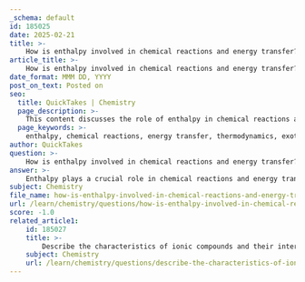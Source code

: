 ```yaml
---
_schema: default
id: 185025
date: 2025-02-21
title: >-
    How is enthalpy involved in chemical reactions and energy transfer?
article_title: >-
    How is enthalpy involved in chemical reactions and energy transfer?
date_format: MMM DD, YYYY
post_on_text: Posted on
seo:
  title: QuickTakes | Chemistry
  page_description: >-
    This content discusses the role of enthalpy in chemical reactions and energy transfer, explaining its definition, changes in chemical reactions, and its importance in thermodynamic calculations.
  page_keywords: >-
    enthalpy, chemical reactions, energy transfer, thermodynamics, exothermic reactions, endothermic reactions, heat exchange, Hess's Law, standard enthalpy of formation, energy changes
author: QuickTakes
question: >-
    How is enthalpy involved in chemical reactions and energy transfer?
answer: >-
    Enthalpy plays a crucial role in chemical reactions and energy transfer, serving as a measure of the total energy of a thermodynamic system. It is particularly significant in understanding heat changes that occur during chemical processes. Here’s how enthalpy is involved in these contexts:\n\n### 1. Definition of Enthalpy\nEnthalpy (ΔH) is defined as the sum of the internal energy of a system plus the product of its pressure and volume:\n$$\nH = U + PV\n$$\nwhere $ H $ is enthalpy, $ U $ is internal energy, $ P $ is pressure, and $ V $ is volume. This state function is especially useful for reactions occurring at constant pressure, where the change in enthalpy (ΔH) directly correlates with the heat exchanged.\n\n### 2. Enthalpy Changes in Chemical Reactions\nDuring a chemical reaction, the enthalpy change (ΔH) indicates whether the reaction is exothermic or endothermic:\n- **Exothermic Reactions**: These reactions release heat to the surroundings, resulting in a negative ΔH. For example, combustion reactions typically fall into this category.\n- **Endothermic Reactions**: These reactions absorb heat from the surroundings, leading to a positive ΔH. An example is the dissolution of ammonium nitrate in water.\n\n### 3. Reaction Manipulation and Enthalpy\nWhen chemical reactions are manipulated—such as when they are multiplied or divided—the enthalpy change must be adjusted accordingly. For instance, if a reaction is multiplied by a factor $ n $, the enthalpy change is also multiplied by $ n $:\n$$\n\Delta H_{\text{new}} = n \cdot \Delta H_{\text{original}}\n$$\nThis principle is essential for calculating the overall enthalpy change in complex reactions, as illustrated by Hess's Law, which states that the total enthalpy change for a reaction is the sum of the enthalpy changes for individual steps.\n\n### 4. Energy Transfer and Thermodynamic Calculations\nEnthalpy is integral to thermodynamic calculations involving energy transfer. The First Law of Thermodynamics, which states that energy cannot be created or destroyed, allows chemists to predict how much energy will be required or released during a reaction. The relationship between heat transfer (Q) and enthalpy change can be expressed as:\n$$\nQ = n \Delta H\n$$\nwhere $ n $ is the number of moles involved in the reaction.\n\n### 5. Standard Enthalpy of Formation\nThe standard enthalpy of formation (ΔH°_f) is a specific case of enthalpy change, defined as the change in enthalpy when one mole of a compound is formed from its elements in their standard states. This value is crucial for calculating the enthalpy changes of reactions using the formula:\n$$\n\Delta H_{\text{reaction}} = \sum (n \times \Delta H^\circ_f \text{ of products}) - \sum (n \times \Delta H^\circ_f \text{ of reactants})\n$$\nThis allows for the determination of the overall energy changes associated with chemical reactions.\n\n### Conclusion\nIn summary, enthalpy is a fundamental concept in thermodynamics that quantifies the energy changes associated with chemical reactions and energy transfer. It provides insights into the nature of reactions, whether they absorb or release heat, and is essential for performing thermodynamic calculations that predict the behavior of chemical systems.
subject: Chemistry
file_name: how-is-enthalpy-involved-in-chemical-reactions-and-energy-transfer.md
url: /learn/chemistry/questions/how-is-enthalpy-involved-in-chemical-reactions-and-energy-transfer
score: -1.0
related_article1:
    id: 185027
    title: >-
        Describe the characteristics of ionic compounds and their interactions in water.
    subject: Chemistry
    url: /learn/chemistry/questions/describe-the-characteristics-of-ionic-compounds-and-their-interactions-in-water
---
```


&nbsp;